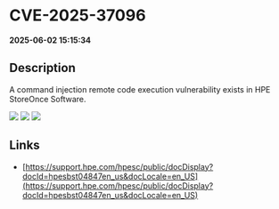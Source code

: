 # CVE-2025-37096

**2025-06-02 15:15:34**

## Description
A command injection remote code execution vulnerability exists in HPE StoreOnce Software.

![](https://img.shields.io/static/v1?label=Score&message=7.5&color=red)
![](https://img.shields.io/static/v1?label=Severity&message=HIGH&color=red)
![](https://img.shields.io/static/v1?label=CWE&message=RCE&color=green)

## Links
- [https://support.hpe.com/hpesc/public/docDisplay?docId=hpesbst04847en_us&docLocale=en_US](https://support.hpe.com/hpesc/public/docDisplay?docId=hpesbst04847en_us&docLocale=en_US)
